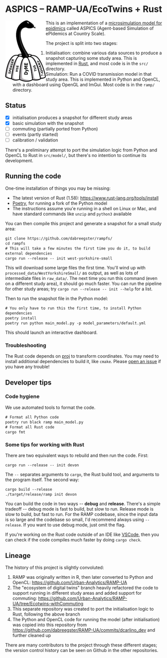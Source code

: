 # ASPICS – RAMP-UA/EcoTwins + Rust


<a href="url"><img src="/ASPICS_Logo_V2.png" align="left" width="130" ></a> 

This is an implementation of a [microsimulation model for epidimics](https://www.sciencedirect.com/science/article/pii/S0277953621007930) called ASPICS (Agent-based Simulation of ePIdemics at Country Scale).

The project is split into two stages:

1.  Initialisation: combine various data sources to produce a snapshot capturing
    some study area. This is implemented in [Rust](https://www.rust-lang.org/),
    and most code is in the `src/` directory.
2.  Simulation: Run a COVID transmission model in that study area. This is
    implemented in Python and OpenCL, with a dashboard using OpenGL and ImGui.
    Most code is in the `ramp/` directory.

## Status

- [x] initialisation produces a snapshot for different study areas
- [x] basic simulation with the snapshot
- [ ] commuting (partially ported from Python)
- [ ] events (partly started)
- [ ] calibration / validation

There's a preliminary attempt to port the simulation logic from Python and
OpenCL to Rust in `src/model/`, but there's no intention to continue its
development.

## Running the code

One-time installation of things you may be missing:

- The latest version of Rust (1.58): <https://www.rust-lang.org/tools/install>
- [Poetry](https://python-poetry.org), for running a fork of the Python model
- The instructions assume you'e running in a shell on Linux or Mac, and have
  standard commands like `unzip` and `python3` available

You can then compile this project and generate a snapshot for a small study
area:

```shell
git clone https://github.com/dabreegster/rampfs/
cd rampfs
# This will take a few minutes the first time you do it, to build external dependencies
cargo run --release -- init west-yorkshire-small
```

This will download some large files the first time. You'll wind up with
`processed_data/WestYorkshireSmall/` as output, as well as lots of intermediate
files in `raw_data/`. The next time you run this command (even on a different
study area), it should go much faster. You can run the pipeline for other study
areas; try `cargo run --release -- init --help` for a list.

Then to run the snapshot file in the Python model:

```shell
# You only have to run this the first time, to install Python dependencies
poetry install
poetry run python main_model.py -p model_parameters/default.yml
```

This should launch an interactive dashboard.

### Troubleshooting

The Rust code depends on [proj](https://proj.org) to transform coordinates. You
may need to install additional dependencies to build it, like `cmake`. Please
[open an issue](https://github.com/dabreegster/rampfs/issues) if you have any
trouble!

## Developer tips

### Code hygiene

We use automated tools to format the code.

```shell
# Format all Python code
poetry run black ramp main_model.py
# Format all Rust code
cargo fmt
```

### Some tips for working with Rust

There are two equivalent ways to rebuild and then run the code. First:

```shell
cargo run --release -- init devon
```

The `--` separates arguments to `cargo`, the Rust build tool, and arguments to
the program itself. The second way:

```shell
cargo build --release
./target/release/ramp init devon
```

You can build the code in two ways -- **debug** and **release**. There's a
simple tradeoff -- debug mode is fast to build, but slow to run. Release mode is
slow to build, but fast to run. For the RAMP codebase, since the input data is
so large and the codebase so small, I'd recommend always using `--release`. If
you want to use debug mode, just omit the flag.

If you're working on the Rust code outside of an IDE like
[VSCode](https://marketplace.visualstudio.com/items?itemName=rust-lang.rust),
then you can check if the code compiles much faster by doing `cargo check`.

## Lineage

The history of this project is slightly convoluted:

1.  RAMP was originally written in R, then later converted to Python and OpenCL:
    <https://github.com/Urban-Analytics/RAMP-UA>
2.  The "ecosystem of digital twins" branch heavily refactored the code to
    support running in different study areas and added support for commuting:
    <https://github.com/Urban-Analytics/RAMP-UA/tree/Ecotwins-withCommuting>
3.  This separate repository was created to port the initialisation logic to
    Rust, following the above branch
4.  The Python and OpenCL code for running the model (after initialisation) was
    copied into this repository from
    <https://github.com/dabreegster/RAMP-UA/commits/dcarlino_dev> and further
    cleaned up

There are many contributors to the project through these different stages; the
version control history can be seen on Github in the other repositories.
